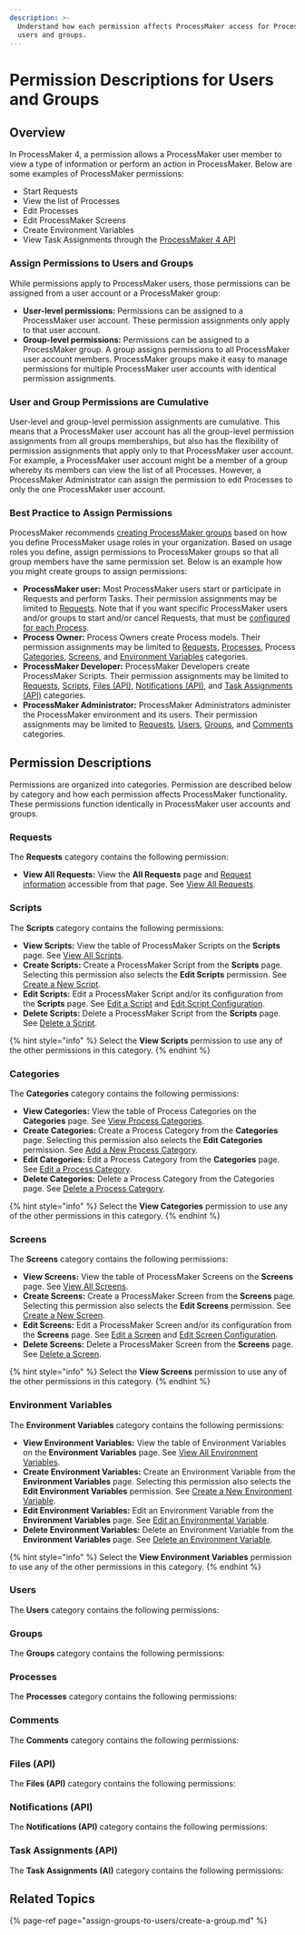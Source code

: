 ```yaml
---
description: >-
  Understand how each permission affects ProcessMaker access for ProcessMaker
  users and groups.
---
```


# Permission Descriptions for Users and Groups

## Overview

In ProcessMaker 4, a permission allows a ProcessMaker user member to view a type of information or perform an action in ProcessMaker. Below are some examples of ProcessMaker permissions:

* Start Requests
* View the list of Processes
* Edit Processes
* Edit ProcessMaker Screens
* Create Environment Variables
* View Task Assignments through the [ProcessMaker 4 API](https://develop.bpm4.qa.processmaker.net/api/documentation)

### Assign Permissions to Users and Groups

While permissions apply to ProcessMaker users, those permissions can be assigned from a user account or a ProcessMaker group:

* **User-level permissions:** Permissions can be assigned to a ProcessMaker user account. These permission assignments only apply to that user account.
* **Group-level permissions:** Permissions can be assigned to a ProcessMaker group. A group assigns permissions to all ProcessMaker user account members. ProcessMaker groups make it easy to manage permissions for multiple ProcessMaker user accounts with identical permission assignments.

### User and Group Permissions are Cumulative

User-level and group-level permission assignments are cumulative. This means that a ProcessMaker user account has all the group-level permission assignments from all groups memberships, but also has the flexibility of permission assignments that apply only to that ProcessMaker user account. For example, a ProcessMaker user account might be a member of a group whereby its members can view the list of all Processes. However, a ProcessMaker Administrator can assign the permission to edit Processes to only the one ProcessMaker user account.

### Best Practice to Assign Permissions

ProcessMaker recommends [creating ProcessMaker groups](assign-groups-to-users/create-a-group.md#create-a-processmaker-group) based on how you define ProcessMaker usage roles in your organization. Based on usage roles you define, assign permissions to ProcessMaker groups so that all group members have the same permission set. Below is an example how you might create groups to assign permissions:

* **ProcessMaker user:** Most ProcessMaker users start or participate in Requests and perform Tasks. Their permission assignments may be limited to [Requests](permission-descriptions-for-users-and-groups.md#requests). Note that if you want specific ProcessMaker users and/or groups to start and/or cancel Requests, that must be [configured for each Process](../designing-processes/viewing-processes/view-the-list-of-processes/edit-the-name-description-category-or-status-of-a-process.md#edit-configuration-information-about-a-process).
* **Process Owner:** Process Owners create Process models. Their permission assignments may be limited to [Requests](permission-descriptions-for-users-and-groups.md#requests), [Processes](permission-descriptions-for-users-and-groups.md#processes), Process [Categories](permission-descriptions-for-users-and-groups.md#categories), [Screens](permission-descriptions-for-users-and-groups.md#screens), and [Environment Variables](permission-descriptions-for-users-and-groups.md#environment-variables) categories.
* **ProcessMaker Developer:** ProcessMaker Developers create ProcessMaker Scripts. Their permission assignments may be limited to [Requests](permission-descriptions-for-users-and-groups.md#requests), [Scripts](permission-descriptions-for-users-and-groups.md#scripts), [Files \(API\)](permission-descriptions-for-users-and-groups.md#files-api), [Notifications \(API\)](permission-descriptions-for-users-and-groups.md#notifications-api), and [Task Assignments \(API\)](permission-descriptions-for-users-and-groups.md#task-assignments-api) categories.
* **ProcessMaker Administrator:** ProcessMaker Administrators administer the ProcessMaker environment and its users. Their permission assignments may be limited to [Requests](permission-descriptions-for-users-and-groups.md#requests), [Users](permission-descriptions-for-users-and-groups.md#users), [Groups](permission-descriptions-for-users-and-groups.md#groups), and [Comments](permission-descriptions-for-users-and-groups.md#comments) categories.

## Permission Descriptions

Permissions are organized into categories. Permission are described below by category and how each permission affects ProcessMaker functionality. These permissions function identically in ProcessMaker user accounts and groups.

### Requests

The **Requests** category contains the following permission:

* **View All Requests:** View the **All Requests** page and [Request information](../using-processmaker/requests/request-details.md) accessible from that page. See [View All Requests](../using-processmaker/requests/view-all-requests.md).

### Scripts

The **Scripts** category contains the following permissions:

* **View Scripts:** View the table of ProcessMaker Scripts on the **Scripts** page. See [View All Scripts](../designing-processes/scripts/manage-scripts/view-all-scripts.md).
* **Create Scripts:** Create a ProcessMaker Script from the **Scripts** page. Selecting this permission also selects the **Edit Scripts** permission. See [Create a New Script](../designing-processes/scripts/create-a-new-script.md).
* **Edit Scripts:** Edit a ProcessMaker Script and/or its configuration from the **Scripts** page. See [Edit a Script](../designing-processes/scripts/manage-scripts/edit-a-script.md) and [Edit Script Configuration](../designing-processes/scripts/manage-scripts/edit-script-configuration.md).
* **Delete Scripts:** Delete a ProcessMaker Script from the **Scripts** page. See [Delete a Script](../designing-processes/scripts/manage-scripts/remove-a-script.md).

{% hint style="info" %}
Select the **View Scripts** permission to use any of the other permissions in this category.
{% endhint %}

### Categories

The **Categories** category contains the following permissions:

* **View Categories:** View the table of Process Categories on the **Categories** page. See [View Process Categories](../designing-processes/viewing-processes/process-categories.md#view-process-categories).
* **Create Categories:** Create a Process Category from the **Categories** page. Selecting this permission also selects the **Edit Categories** permission. See [Add a New Process Category](../designing-processes/viewing-processes/process-categories.md#add-a-new-process-category).
* **Edit Categories:** Edit a Process Category from the **Categories** page. See [Edit a Process Category](../designing-processes/viewing-processes/process-categories.md#edit-a-process-category).
* **Delete Categories:** Delete a Process Category from the Categories page. See [Delete a Process Category](../designing-processes/viewing-processes/process-categories.md#delete-a-process-category).

{% hint style="info" %}
Select the **View Categories** permission to use any of the other permissions in this category.
{% endhint %}

### Screens

The **Screens** category contains the following permissions:

* **View Screens:** View the table of ProcessMaker Screens on the **Screens** page. See [View All Screens](../designing-processes/design-forms/manage-forms/view-all-forms.md).
* **Create Screens:** Create a ProcessMaker Screen from the **Screens** page. Selecting this permission also selects the **Edit Screens** permission. See [Create a New Screen](../designing-processes/design-forms/create-a-new-form.md).
* **Edit Screens:** Edit a ProcessMaker Screen and/or its configuration from the **Screens** page. See [Edit a Screen](../designing-processes/design-forms/screens-builder/control-descriptions/) and [Edit Screen Configuration](../designing-processes/design-forms/manage-forms/edit-a-screen.md).
* **Delete Screens:** Delete a ProcessMaker Screen from the **Screens** page. See [Delete a Screen](../designing-processes/design-forms/manage-forms/remove-a-screen.md).

{% hint style="info" %}
Select the **View Screens** permission to use any of the other permissions in this category.
{% endhint %}

### Environment Variables

The **Environment Variables** category contains the following permissions:

* **View Environment Variables:** View the table of Environment Variables on the **Environment Variables** page. See [View All Environment Variables](../designing-processes/environment-variable-management/manage-your-environment-variables/view-all-environment-variables.md).
* **Create Environment Variables:** Create an Environment Variable from the **Environment Variables** page. Selecting this permission also selects the **Edit Environment Variables** permission. See [Create a New Environment Variable](../designing-processes/environment-variable-management/create-a-new-environment-variable.md).
* **Edit Environment Variables:** Edit an Environment Variable from the **Environment Variables** page. See [Edit an Environmental Variable](../designing-processes/environment-variable-management/manage-your-environment-variables/edit-an-environmental-variable.md).
* **Delete Environment Variables:** Delete an Environment Variable from the **Environment Variables** page. See [Delete an Environment Variable](../designing-processes/environment-variable-management/manage-your-environment-variables/remove-an-environment-variable.md).

{% hint style="info" %}
Select the **View Environment Variables** permission to use any of the other permissions in this category.
{% endhint %}

### Users

The **Users** category contains the following permissions:



### Groups

The **Groups** category contains the following permissions:



### Processes

The **Processes** category contains the following permissions:



### Comments

The **Comments** category contains the following permissions:



### Files \(API\)

The **Files \(API\)** category contains the following permissions:



### Notifications \(API\)

The **Notifications \(API\)** category contains the following permissions:



### Task Assignments \(API\)

The **Task Assignments \(AI\)** category contains the following permissions:

## Related Topics

{% page-ref page="assign-groups-to-users/create-a-group.md" %}

